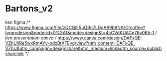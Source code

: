 # Bartons_v2

lien figma     /*   https://www.figma.com/file/zQCQiF5uQBn7LDgA99b9NA/O'coffee?type=design&node-id=0%3A1&mode=design&t=4cCVdKUACq76v0Kh-1  */ <br />
lien presentation canva /* https://www.canva.com/design/DAFxQE-VZhU/jRe5wxRmAYv-odxBtXFEvg/view?utm_content=DAFxQE-VZhU&utm_campaign=designshare&utm_medium=link&utm_source=publishsharelink */


